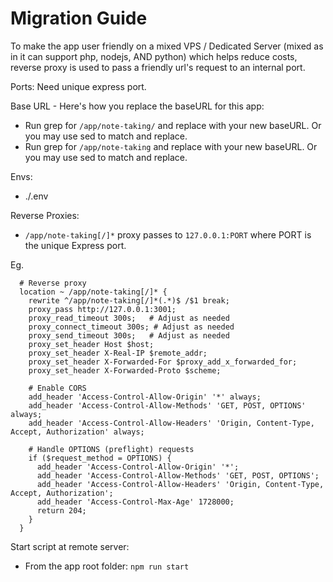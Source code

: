 # Migration Guide

To make the app user friendly on a mixed VPS / Dedicated Server (mixed as in it can support php, nodejs, AND python) which helps reduce costs, reverse proxy is used to pass a friendly url's request to an internal port.

Ports: Need unique express port.

Base URL - Here's how you replace the baseURL for this app:
- Run grep for `/app/note-taking/` and replace with your new baseURL. Or you may use sed to match and replace.
- Run grep for `/app/note-taking` and replace with your new baseURL. Or you may use sed to match and replace.

Envs:
- ./.env

Reverse Proxies: 
- `/app/note-taking[/]*` proxy passes to `127.0.0.1:PORT` where PORT is the unique Express port.

Eg.
```
  # Reverse proxy
  location ~ /app/note-taking[/]* {
    rewrite ^/app/note-taking[/]*(.*)$ /$1 break;
    proxy_pass http://127.0.0.1:3001;
    proxy_read_timeout 300s;   # Adjust as needed
    proxy_connect_timeout 300s; # Adjust as needed
    proxy_send_timeout 300s;   # Adjust as needed
    proxy_set_header Host $host;
    proxy_set_header X-Real-IP $remote_addr;
    proxy_set_header X-Forwarded-For $proxy_add_x_forwarded_for;
    proxy_set_header X-Forwarded-Proto $scheme;

    # Enable CORS
    add_header 'Access-Control-Allow-Origin' '*' always;
    add_header 'Access-Control-Allow-Methods' 'GET, POST, OPTIONS' always;
    add_header 'Access-Control-Allow-Headers' 'Origin, Content-Type, Accept, Authorization' always;
    
    # Handle OPTIONS (preflight) requests
    if ($request_method = OPTIONS) {
      add_header 'Access-Control-Allow-Origin' '*';
      add_header 'Access-Control-Allow-Methods' 'GET, POST, OPTIONS';
      add_header 'Access-Control-Allow-Headers' 'Origin, Content-Type, Accept, Authorization';
      add_header 'Access-Control-Max-Age' 1728000;
      return 204;
    }
  }
```

Start script at remote server:
- From the app root folder: `npm run start`